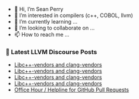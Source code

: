 - 👋 Hi, I’m Sean Perry
- 👀 I’m interested in compilers (c++, COBOL, llvm)
- 🌱 I’m currently learning ...
- 💞️ I’m looking to collaborate on ...
- 📫 How to reach me ...

<!---
s66perry/s66perry is a ✨ special ✨ repository because its `README.md` (this file) appears on your GitHub profile.
You can click the Preview link to take a look at your changes.
--->
### 📕 Latest LLVM Discourse Posts

<!-- DISCOURSE-LLVM:START -->
- [Libc++-vendors and clang-vendors](https://discourse.llvm.org/t/libc-vendors-and-clang-vendors/73188#post_5)
- [Libc++-vendors and clang-vendors](https://discourse.llvm.org/t/libc-vendors-and-clang-vendors/73188#post_4)
- [Libc++-vendors and clang-vendors](https://discourse.llvm.org/t/libc-vendors-and-clang-vendors/73188#post_3)
- [Libc++-vendors and clang-vendors](https://discourse.llvm.org/t/libc-vendors-and-clang-vendors/73188#post_2)
- [Office Hour / Helpline for GitHub Pull Requests](https://discourse.llvm.org/t/office-hour-helpline-for-github-pull-requests/73145#post_9)
<!-- DISCOURSE-LLVM:END -->
